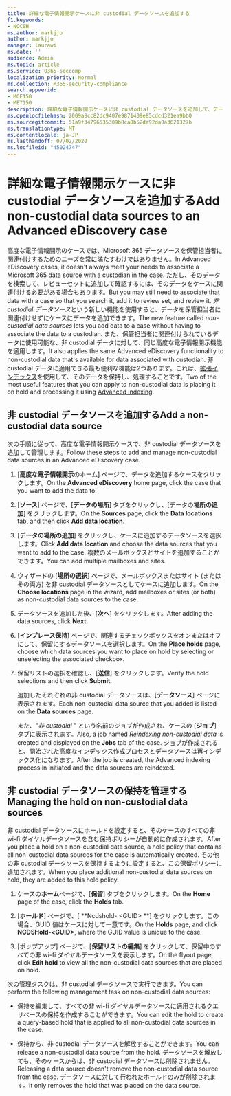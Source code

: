 ```yaml
---
title: 詳細な電子情報開示ケースに非 custodial データソースを追加する
f1.keywords:
- NOCSH
ms.author: markjjo
author: markjjo
manager: laurawi
ms.date: ''
audience: Admin
ms.topic: article
ms.service: O365-seccomp
localization_priority: Normal
ms.collection: M365-security-compliance
search.appverid:
- MOE150
- MET150
description: 詳細な電子情報開示ケースに非 custodial データソースを追加して、データソースにホールドを配置することができます。 非 custodial データソースは再インデックス化であるため、部分的にインデックスが作成されていると見なされたコンテンツはすべて再処理され、完全かつ迅速に検索できるようになります。
ms.openlocfilehash: 2009a8cc82dc9407e9871409e85cdcd321ea9bb0
ms.sourcegitcommit: 51a9f34796535309b8ca8b52da92da0a3621327b
ms.translationtype: MT
ms.contentlocale: ja-JP
ms.lasthandoff: 07/02/2020
ms.locfileid: "45024747"
---
```

# <a name="add-non-custodial-data-sources-to-an-advanced-ediscovery-case"></a><span data-ttu-id="abf6c-104">詳細な電子情報開示ケースに非 custodial データソースを追加する</span><span class="sxs-lookup"><span data-stu-id="abf6c-104">Add non-custodial data sources to an Advanced eDiscovery case</span></span>

<span data-ttu-id="abf6c-105">高度な電子情報開示のケースでは、Microsoft 365 データソースを保管担当者に関連付けするためのニーズを常に満たすわけではありません。</span><span class="sxs-lookup"><span data-stu-id="abf6c-105">In Advanced eDiscovery cases, it doesn't always meet your needs to associate a Microsoft 365 data source with a custodian in the case.</span></span> <span data-ttu-id="abf6c-106">ただし、そのデータを検索して、レビューセットに追加して確認するには、そのデータをケースに関連付ける必要がある場合もあります。</span><span class="sxs-lookup"><span data-stu-id="abf6c-106">But you may still need to associate that data with a case so that you search it, add it to review set, and review it.</span></span> <span data-ttu-id="abf6c-107">*非 custodial データソース*という新しい機能を使用すると、データを保管担当者に関連付けせずにケースにデータを追加できます。</span><span class="sxs-lookup"><span data-stu-id="abf6c-107">The new feature called *non-custodial data sources* lets you add data to a case without having to associate the data to a custodian.</span></span> <span data-ttu-id="abf6c-108">また、保管担当者に関連付けられているデータに使用可能な、非 custodial データに対して、同じ高度な電子情報開示機能を適用します。</span><span class="sxs-lookup"><span data-stu-id="abf6c-108">It also applies the same Advanced eDiscovery functionality to non-custodial data that's available for data associated with custodian.</span></span> <span data-ttu-id="abf6c-109">非 custodial データに適用できる最も便利な機能は2つあります。これは、[拡張インデックス](indexing-custodian-data.md)を使用して、そのデータを保持し、処理することです。</span><span class="sxs-lookup"><span data-stu-id="abf6c-109">Two of the most useful features that you can apply to non-custodial data is placing it on hold and processing it using [Advanced indexing](indexing-custodian-data.md).</span></span>

## <a name="add-a-non-custodial-data-source"></a><span data-ttu-id="abf6c-110">非 custodial データソースを追加する</span><span class="sxs-lookup"><span data-stu-id="abf6c-110">Add a non-custodial data source</span></span>

<span data-ttu-id="abf6c-111">次の手順に従って、高度な電子情報開示ケースで、非 custodial データソースを追加して管理します。</span><span class="sxs-lookup"><span data-stu-id="abf6c-111">Follow these steps to add and manage non-custodial data sources in an Advanced eDiscovery case.</span></span>

1. <span data-ttu-id="abf6c-112">[**高度な電子情報開示**のホーム] ページで、データを追加するケースをクリックします。</span><span class="sxs-lookup"><span data-stu-id="abf6c-112">On the **Advanced eDiscovery** home page, click the case that you want to add the data to.</span></span>

2. <span data-ttu-id="abf6c-113">[**ソース**] ページで、[**データの場所**] タブをクリックし、[データの**場所の追加**] をクリックします。</span><span class="sxs-lookup"><span data-stu-id="abf6c-113">On the **Sources** page, click the **Data locations** tab, and then click **Add data location**.</span></span>

3. <span data-ttu-id="abf6c-114">[**データの場所の追加**] をクリックし、ケースに追加するデータソースを選択します。</span><span class="sxs-lookup"><span data-stu-id="abf6c-114">Click **Add data location** and choose the data sources that you want to add to the case.</span></span> <span data-ttu-id="abf6c-115">複数のメールボックスとサイトを追加することができます。</span><span class="sxs-lookup"><span data-stu-id="abf6c-115">You can add multiple mailboxes and sites.</span></span>

4. <span data-ttu-id="abf6c-116">ウィザードの [**場所の選択**] ページで、メールボックスまたはサイト (またはその両方) を非 custodial データソースとしてケースに追加します。</span><span class="sxs-lookup"><span data-stu-id="abf6c-116">On the **Choose locations** page in the wizard, add mailboxes or sites (or both) as non-custodial data sources to the case.</span></span>

5. <span data-ttu-id="abf6c-117">データソースを追加した後、[**次へ**] をクリックします。</span><span class="sxs-lookup"><span data-stu-id="abf6c-117">After adding the data sources, click **Next**.</span></span>

6. <span data-ttu-id="abf6c-118">[**インプレース保持**] ページで、関連するチェックボックスをオンまたはオフにして、保留にするデータソースを選択します。</span><span class="sxs-lookup"><span data-stu-id="abf6c-118">On the **Place holds** page, choose which data sources you want to place on hold by selecting or unselecting the associated checkbox.</span></span>

7. <span data-ttu-id="abf6c-119">保留リストの選択を確認し、[**送信**] をクリックします。</span><span class="sxs-lookup"><span data-stu-id="abf6c-119">Verify the hold selections and then click **Submit**.</span></span>

   <span data-ttu-id="abf6c-120">追加したそれぞれの非 custodial データソースは、[**データソース**] ページに表示されます。</span><span class="sxs-lookup"><span data-stu-id="abf6c-120">Each non-custodial data source that you added is listed on the **Data sources** page.</span></span>

   <span data-ttu-id="abf6c-121">また、"*非 custodial* " という名前のジョブが作成され、ケースの [**ジョブ**] タブに表示されます。</span><span class="sxs-lookup"><span data-stu-id="abf6c-121">Also, a job named *Reindexing non-custodial data* is created and displayed on the **Jobs** tab of the case.</span></span> <span data-ttu-id="abf6c-122">ジョブが作成されると、開始された高度なインデックス作成プロセスとデータソースは再インデックス化になります。</span><span class="sxs-lookup"><span data-stu-id="abf6c-122">After the job is created, the Advanced indexing process in initiated and the data sources are reindexed.</span></span>

## <a name="managing-the-hold-on-non-custodial-data-sources"></a><span data-ttu-id="abf6c-123">非 custodial データソースの保持を管理する</span><span class="sxs-lookup"><span data-stu-id="abf6c-123">Managing the hold on non-custodial data sources</span></span>

<span data-ttu-id="abf6c-124">非 custodial データソースにホールドを設定すると、そのケースのすべての非 wi-fi ダイヤルデータソースを含む保持ポリシーが自動的に作成されます。</span><span class="sxs-lookup"><span data-stu-id="abf6c-124">After you place a hold on a non-custodial data source, a hold policy that contains all non-custodial data sources for the case is automatically created.</span></span> <span data-ttu-id="abf6c-125">その他の非 custodial データソースを保持するように設定すると、この保留ポリシーに追加されます。</span><span class="sxs-lookup"><span data-stu-id="abf6c-125">When you place additional non-custodial data sources on hold, they are added to this hold policy.</span></span>

1. <span data-ttu-id="abf6c-126">ケースの**ホーム**ページで、[**保留**] タブをクリックします。</span><span class="sxs-lookup"><span data-stu-id="abf6c-126">On the **Home** page of the case, click the **Holds** tab.</span></span>

2. <span data-ttu-id="abf6c-127">[**ホールド**] ページで、[ \*\*Ncdshold- \<GUID\> \*\*] をクリックします。この場合、GUID 値はケースに対して一意です。</span><span class="sxs-lookup"><span data-stu-id="abf6c-127">On the **Holds** page, and click **NCDSHold-\<GUID\>**, where the GUID value is unique to the case.</span></span>

3. <span data-ttu-id="abf6c-128">[ポップアップ] ページで、[**保留リストの編集**] をクリックして、保留中のすべての非 wi-fi ダイヤルデータソースを表示します。</span><span class="sxs-lookup"><span data-stu-id="abf6c-128">On the flyout page, click **Edit hold** to view all the non-custodial data sources that are placed on hold.</span></span>

<span data-ttu-id="abf6c-129">次の管理タスクは、非 custodial データソースで実行できます。</span><span class="sxs-lookup"><span data-stu-id="abf6c-129">You can perform the following management task on non-custodial data sources:</span></span>

- <span data-ttu-id="abf6c-130">保持を編集して、すべての非 wi-fi ダイヤルデータソースに適用されるクエリベースの保持を作成することができます。</span><span class="sxs-lookup"><span data-stu-id="abf6c-130">You can edit the hold to create a query-based hold that is applied to all non-custodial data sources in the case.</span></span>

- <span data-ttu-id="abf6c-131">保持から、非 custodial データソースを解放することができます。</span><span class="sxs-lookup"><span data-stu-id="abf6c-131">You can release a non-custodial data source from the hold.</span></span> <span data-ttu-id="abf6c-132">データソースを解放しても、そのケースからは、非 custodial データソースは削除されません。</span><span class="sxs-lookup"><span data-stu-id="abf6c-132">Releasing a data source doesn't remove the non-custodial data source from the case.</span></span> <span data-ttu-id="abf6c-133">データソースに対して行われたホールドのみが削除されます。</span><span class="sxs-lookup"><span data-stu-id="abf6c-133">It only removes the hold that was placed on the data source.</span></span>
